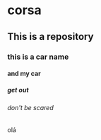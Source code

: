 # corsa
## This is a repository
### this is a car name
#### and my car
##### get out
###### don't be scared
olá

